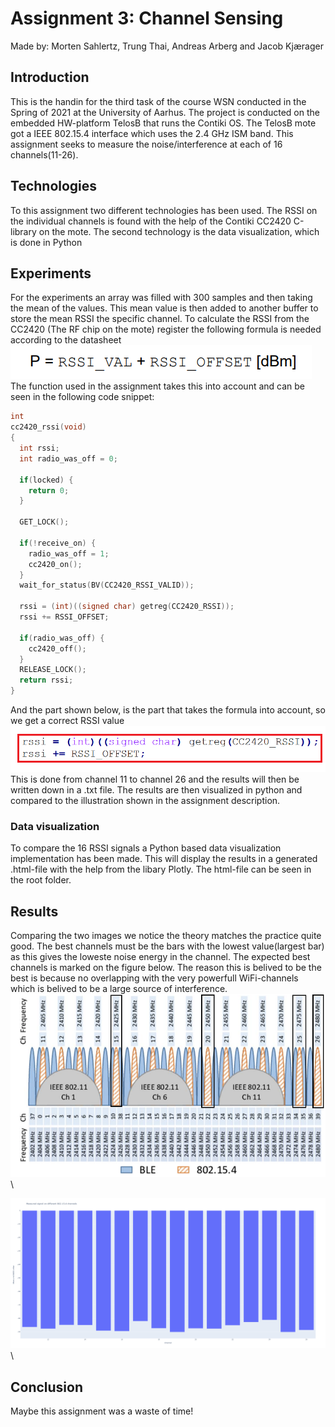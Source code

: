 # Assignment 3: Channel Sensing
Made by: Morten Sahlertz, Trung Thai, Andreas Arberg and Jacob Kjærager

## Introduction
This is the handin for the third task of the course WSN conducted in the Spring of 2021 at the University of Aarhus. The project is conducted on the embedded HW-platform TelosB that runs the Contiki OS. The TelosB mote got a IEEE 802.15.4 interface which uses the 2.4 GHz ISM band. This assignment seeks to measure the noise/interference at each of 16 channels(11-26).

## Technologies
To this assignment two different technologies has been used. The RSSI on the individual channels is found with the help of the Contiki CC2420 C-library on the mote. 
The second technology is the data visualization, which is done in Python

## Experiments
For the experiments an array was filled with 300 samples and then taking the mean of the values.
This mean value is then added to another buffer to store the mean RSSI the specific channel.
To calculate the RSSI from the CC2420 (The RF chip on the mote) register the following formula is needed according to the datasheet\
![alt text](https://github.com/Dudeslam/Wu-Tan-Lan/blob/master/Assignment3/Illustrations/RSSI_datasheet.PNG?raw=true)\
The function used in the assignment takes this into account and can be seen in the following code snippet:
```c
int
cc2420_rssi(void)
{
  int rssi;
  int radio_was_off = 0;

  if(locked) {
    return 0;
  }

  GET_LOCK();

  if(!receive_on) {
    radio_was_off = 1;
    cc2420_on();
  }
  wait_for_status(BV(CC2420_RSSI_VALID));

  rssi = (int)((signed char) getreg(CC2420_RSSI));
  rssi += RSSI_OFFSET;

  if(radio_was_off) {
    cc2420_off();
  }
  RELEASE_LOCK();
  return rssi;
}
```
And the part shown below, is the part that takes the formula into account, so we get a correct RSSI value\
![alt text](https://github.com/Dudeslam/Wu-Tan-Lan/blob/master/Assignment3/Illustrations/RSSI_function_snip.png?raw=true)\
This is done from channel 11 to channel 26 and the results will then be written down in a .txt file.
The results are then visualized in python and compared to the illustration shown in the assignment description. 

### Data visualization
To compare the 16 RSSI signals a Python based data visualization implementation has been made. This will display the results in a generated .html-file with the help from the libary Plotly. The html-file can be seen in the root folder.  

## Results 
Comparing the two images we notice the theory matches the practice quite good. The best channels must be the bars with the lowest value(largest bar) as this gives the loweste noise energy in the channel. The expected best channels is marked on the figure below. The reason this is belived to be the best is because no overlapping with the very powerfull WiFi-channels which is belived to be a large source of interference.  
![alt text](https://github.com/Dudeslam/Wu-Tan-Lan/blob/master/Assignment3/Illustrations/802_BLE_wifi2.PNG?raw=true)\



![alt text](https://github.com/Dudeslam/Wu-Tan-Lan/blob/master/Assignment3/Illustrations/RSSI_16_channels.png?raw=true)\


## Conclusion
Maybe this assignment was a waste of time!
